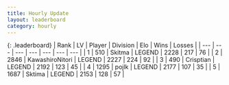 ```yaml
---
title: Hourly Update
layout: leaderboard
category: hourly
---
```


{: .leaderboard}
| Rank | LV | Player | Division | Elo | Wins | Losses |
| --- | --- | --- | --- | --- | --- | --- |
| <span data-change="0">1</span> | 510 | <span title="ID: 402846">Skitma</span> | LEGEND | <span data-change="0">2228</span> | <span data-change="0">217</span> | <span data-change="0">76</span> |
| <span data-change="0">2</span> | 2846 | <span title="ID: 164871">KawashiroNitori</span> | LEGEND | <span data-change="0">2227</span> | <span data-change="0">224</span> | <span data-change="0">92</span> |
| <span data-change="0">3</span> | 490 | <span title="ID: 665674">Crisptian</span> | LEGEND | <span data-change="0">2192</span> | <span data-change="0">123</span> | <span data-change="0">45</span> |
| <span data-change="0">4</span> | 1295 | <span title="ID: 4783">pojlk</span> | LEGEND | <span data-change="5">2177</span> | <span data-change="1">107</span> | <span data-change="0">35</span> |
| <span data-change="5">5</span> | 1687 | <span title="ID: 353063">Sktima</span> | LEGEND | <span data-change="33">2153</span> | <span data-change="5">128</span> | <span data-change="0">57</span> |